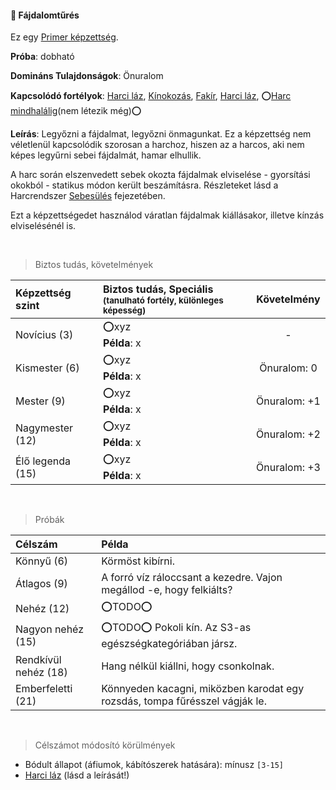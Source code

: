 #### 🔵 Fájdalomtűrés

Ez egy [Primer képzettség](../010_karakteralkotas.md#primer-%C3%A9s-szekunder-ismeretek-kateg%C3%B3ri%C3%A1i).

**Próba**: dobható

**Domináns Tulajdonságok**: Önuralom

**Kapcsolódó fortélyok**: [Harci láz](../fortelyok.harci/harci_laz.md), [Kínokozás](../fortelyok.harci/kinokozas.md), [Fakír](../fortelyok.altalanos/fakir.md), [Harci láz](../fortelyok.harci/harci_laz.md), ⭕[Harc mindhalálig](https://github.com/kaktusztea/km100/wiki/TODO.ISSUE.fortelyok#harc-mindhal%C3%A1lig)(nem létezik még)⭕

**Leírás**: Legyőzni a fájdalmat, legyőzni önmagunkat. Ez a képzettség nem véletlenül kapcsolódik szorosan a harchoz, hiszen az a harcos, aki nem képes legyűrni sebei fájdalmát, hamar elhullik. 

A harc során elszenvedett sebek okozta fájdalmak elviselése - gyorsítási okokból - statikus módon került beszámításra. Részleteket lásd a Harcrendszer [Sebesülés](../061_eletero.md#sebes%C3%BCl%C3%A9s) fejezetében.

Ezt a képzettségedet használod váratlan fájdalmak kiállásakor, illetve kínzás elviselésénél is.

<br />

> Biztos tudás, követelmények

| Képzettség szint | Biztos tudás, Speciális <br /><sub>(tanulható fortély, különleges  képesség)</sub> |    Követelmény    |
|:---------------- |:---------------------------------------------------------------------------------- |:-----------------:|
| Novícius (3)     | ⭕xyz <br /> **Példa**: x                                                          |         -         |
| Kismester (6)    | ⭕xyz <br /> **Példa**: x                                                          | Önuralom:&nbsp;0  |
| Mester (9)       | ⭕xyz <br /> **Példa**: x                                                          | Önuralom:&nbsp;+1 |
| Nagymester (12)  | ⭕xyz <br /> **Példa**: x                                                          | Önuralom:&nbsp;+2 |
| Élő legenda (15) | ⭕xyz <br /> **Példa**: x                                                          | Önuralom:&nbsp;+3 |

<br />

> Próbák

| Célszám | Példa  |
| :----------- | :----------- |
| Könnyű       (6)  | Körmöst kibírni. |
| Átlagos      (9)  | A forró víz ráloccsant a kezedre. Vajon megállod -e, hogy felkiálts? |
| Nehéz        (12) | ⭕TODO⭕ |
| Nagyon nehéz (15) | ⭕TODO⭕ Pokoli kín. Az S3-as egészségkategóriában jársz. |
| Rendkívül nehéz (18) | Hang nélkül kiállni, hogy csonkolnak. |
| Emberfeletti (21) | Könnyeden kacagni, miközben karodat egy rozsdás, tompa fűrésszel vágják le. |

<br />

> Célszámot módosító körülmények

- Bódult állapot (áfiumok, kábítószerek hatására): mínusz `[3-15]`
- [Harci láz](../fortelyok.harci/harci_laz.md) (lásd a leírását!)
